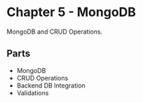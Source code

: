 # Chapter 5 - MongoDB
MongoDB and CRUD Operations.

## Parts
 - MongoDB
 - CRUD Operations
 - Backend DB Integration
 - Validations